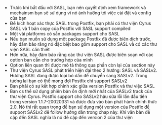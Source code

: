 - Trước khi bắt đầu với SASL, bạn nên quyết định xem framework và mechainsm bạn sẽ sử dụng vì nó ảnh hường tới việc cài đặt và config của bạn
- Để kích hoạt xác thực SASL trong Postfix, bạn phải có thư viện Cyrus SASL và 1 bản copy của Postfix với SASL support compiled
- Một vài platforms có sẵn packages support cho SASL
- Nếu bạn muốn sử dụng một package Postfix đã được biên dịch trước, hãy đảm bảo rằng nó đặc biệt bao gồm support cho SASL và có các thư viện SASL cần thiết
- Hơn nữa, hãy đảm bảo rằng các thư viện SASL được biên soạn với các option bạn cần cho trường hợp của mình
- Option liên quan thì được mô tả thông qua phần còn lại của section này
- Thư viện Cyrus SASL phát triển hiện đại theo 2 hướng: SASL và SASLv2. Hướng SASL đang được loại bỏ dần để chuyển sang SASLv2. Trong tương lai bạn có thể mong đợi Postfix chỉ support SASLv2
- Bạn phải có sự kết hợp chính xác giữa version Postfix và thư việc SASL
- Bạn cs thể sử dụng phiên bản ổn định mới nhất của SASLv2 track của thư viện Cyrus. Postfix support cho SASLv2 hậu sửa lỗi lần đầu tiên trong version 1.1.7-20020331 và được đưa vào bản phát hành chính thức 2.0. Nó thì rất quan trọng để bạn sử dụng một version của Postfix để support SASLv2 để follow hướng dẫn trong chap này. Khi văn bản đề cập đến SASL nghĩa là nó đề cập đến version 2 của thư viện
